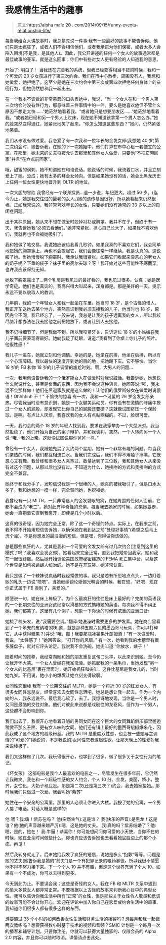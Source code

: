 # 我感情生活中的趣事

> 原文:[https://alpha male 20 . com/2014/09/15/funny-events-relationship-life/](https://alphamale20.com/2014/09/15/funny-events-relationship-life/)

每当我给女人讲故事时，我总是先说一件事:我有一些最好的故事不能告诉你。他们只是太疯狂了，或者人们不会相信他们，或者我承诺为他们保密，或者太多人会陷入困境(不是我，是其他人)。因此，我公开讲述的任何一个女人的故事通常都是最佳故事的亚军。就是这么回事；你们中有些对女人更有经验的人知道我的意思。

开始了:
明白了！
当我还在完善我的系统，但我已经变得相当不错的时候，我和一个可爱的 23 岁女孩进行了第三次约会。我们在市中心散步，周围没有人。我想和她做爱，她拒绝了。这至少是她在三次约会中第三次或第四次拒绝任何身体上的亲密行为，但她仍然想和我一起出去。

在一个我本不该做的非常愚蠢的口头表达中，我说，“当一个女人在和一个男人第三次约会时没有性行为，那意味着三件事情中的一件。要么是她喜欢他但不管什么原因不想走太快……”她茫然地看着我。“或者她只是想要朋友区……”她茫然地看着我。“或者她已经和另一个男人上过床，现在她不知道该拿第一个男人怎么办。”她的脸突然变得通红，她紧张地笑了起来。“你怎么知道这些东西？”她问，仍然紧张地笑着。

我们从来没有做过爱。我恋爱了有一次我和一位年长的金发女郎(我想她 40 岁)第二次约会时，她告诉我，在她的下一次婚姻中，他们打算在市中心租一套便宜的公寓。在那里，她未来的丈夫将被允许去那里和其他女人做爱，只要他“不把它带回家”并且“在六点前回家”。

哦，甜蜜的讽刺。她不知道她在和谁说话。她说话的时候，我流着口水，并且立刻爱上了她。没成；她有太多的拜金女倾向。但是如果她没有的话，她会比黑龙历史上任何一位女性更快地晋升到 OLTR 的地位。

一次大胆的冒险
我曾经有一个联邦探员...退一步说，年纪更大。超过 50 岁。(迄今为止，她是我交往过的最老的女人。)她的遗传基因很好，所以她看起来仍然很棒。正如我常说的，我非常喜欢年长的女性，只要她们没有通常的 33 岁以上的自闭症问题。

出于某种原因，她从来不想在做爱时脱掉衬衫或胸罩。我并不在乎，但终于有一天，我告诉她我“必须去看他们。”她非常紧张，担心自己长大了，如果我不喜欢他们，我就再也不会被她吸引了。

我和她做了笔交易。我说她应该给我看几秒钟，如果我真的不喜欢它们，我会简单地把她的胸罩穿上，再也不会提起它，我们会像往常一样继续。我是认真的。这说服了她。当她慢慢脱下胸罩时，我承认我很紧张。如果它们看起来像恶心的老女人的奶子呢？下垂的袋子？袜子里的高尔夫球？呀！我开始对这些可能性不寒而栗。也许我应该保持无知。

她脱下胸罩露出了...两个乳房是我见过的最好看的，我也见过很多。认真；她是医学奇迹。他们也是真实的。我高兴得大叫起来，浑身都是。那是美好的一天。提示永远不要以貌取人的教训。

几年前，我的一个年轻女人和我一起坐在车里。她当时 18 岁，是个古怪的怪人。我正开车送她去某个地方，突然意识到我必须去接我的儿子，他当时也 18 岁，原因完全不同，我已经忘了。一般来说，我总是让我的孩子远离我的女人，所以我绞尽脑汁想办法在我去接他之前把她放下，或者让别人去接他。

我不记得细节了，但是我做不到。所以我咬紧牙关，告诉这位 18 岁的小姑娘在我儿子面前要表现得最好。她向我眨了眨眼，说道:“我看到了你桌上你儿子的照片。他很性感！”

我儿子一进车，她就立刻和他调情。幸运的是，她坐在前排，他坐在后排，所以有一个心理障碍。我以最快的速度开到她的目的地，把她踢下车。它不够快。当你 18 岁的 FB 和你 18 岁的儿子调情的尴尬时刻。啊，大男人的问题...

一次，我用俄语告诉我的一个俄罗斯女人在做爱时对我说脏话。我告诉她，她想说什么就说什么，甚至是负面的东西，因为我不会说这种语言。她回答说:“唉，我永远不会那样做！他们在黑道家族就是这么做的！让他们的俄罗斯妓女在做爱时说俄语！Ohhhhhh 不！” 不愉快的惊喜
有一次，我和一个可爱的 29 岁金发女郎亲热，尽管我当时没有意识到，她是一个女健美运动员。你有没有在激情的阵痛中摸过一个女人的屁股，却发现它比你自己的屁股还要硬？这就像试图挤压一个保龄球。是啊。有点让人厌烦。我喜欢我的女人有点黏糊糊的。不过，脸很可爱。

一天，我约会的两个 18 岁的年轻人找到我，要求在我家举办一个大型派对。我当然拒绝了。他们开始为自己的案子辩护，并和我谈判。突然，一个人转向另一个人说:“哦，我的上帝。这就像试图说服你爸爸一样。”

曾经有一个女人，我跟她鬼混了大约两个星期，她有一个非常有趣的问题。每当我们亲热的时候，我们都互相流口水。当我们完成后，我们不得不用袖子擦嘴。它既恶心又有趣。我曾经和很多女人亲热过，数量达到了三位数，我和其他女人从来没有过这个问题，从那以后也没有过。不知道为什么，她接吻的方式和我接吻的方式完全不兼容。

她终于和我分手了，发短信说我是一个很棒的人，她真的被我吸引了，但是口水太多了。我和她想的一模一样，完全赞同她，也祝福她。

我曾经有一只 MLTR，一只非常迷人的金发碧眼的狗，在她周围的任何人面前，它都不会成为“老二”。她对此有种奇怪的恐惧。每当我去她家的时候，如果她要走，她会一直抱着它直到我离开，即使是几个小时以后。

这真的很奇怪，因为她完全正常，除了这一个奇怪的特点。实际上，在我来之前，我不得不开始用短信告诉她，以确保她在我到达之前“处理好事情”(希望之后马上洗个澡)。不是你想发的最浪漫的短信，但是嘿，你得做你该做的。

总是那些疯狂的人，尤其是我和一个可爱的金发女郎有过几次约会(注意到这里的模式了吗？我喜欢金发女郎)。她看起来完全正常，直到我把她带回我家，她和我在一起很舒服。然后她开始谈论美国政府秘密建造的 FEMA 死亡集中营，以及这个世界是如何被蜥蜴人统治的。她不是在开玩笑。她非常认真。

我只是做了一个辣妹说疯话时我经常做的事。我只是若有所思地点点头，一边盯着她的乳头一边说“嗯嗯”。当她继续谈论蜥蜴光明会的时候，我在想，“好吧，现在你正式属于 FB 类别了，亲爱的。”

顺便说一句，她在床上棒极了。为什么最疯狂的往往是床上最好的？完美的英语我的一个长期交往的亚洲女孩经常以滑稽的方式搞糟她的英语。每次我不得不纠正她，我们都笑了。这里有几个例子，想象一下你读的时候有浓重的亚洲口音:

她梳了梳头发，说:“我需要空调。”翻译:她洗澡时需要更多的护发素。她在商店里看到了一个填充的皮纳塔(你知道，就是那种五颜六色的墨西哥马玩具，你可以打碎它，从中获得糖果？)并说:“哦，酷！我要那瓶冰镇果汁朗姆酒！”有一次做爱时，我说，“太性感了！”她回答说，“打开你的风扇。”
有一次，她看到我的水槽里有很多脏盘子，就对它评头论足。我说我不会洗碗。她尖叫道:“你放水，婊子！”

随着时间的推移，我经常向她和她的朋友重复这句口头禅，以此来识别她。至今仍让我开怀大笑。一个女人曾经在我家洗澡。她抓起我的一条毛巾，当她发现“另一个女人的比基尼”裹在里面时，她开始抓狂和尖叫。这件比基尼是我女儿的，当时她九岁。不用说，她小小的爆发让她立刻变得软弱。

女同性恋很棒
我有一个长期交往的 MLTR，她是一个将近 30 岁的红发女人，有很多女同性恋朋友，经常喜欢去女同性恋酒吧。她总是想让我一起去。作为一个内向的人，我永远说不。最后我心软了，去了。我惊讶地发现，当你是一个男人时，女同是最酷的交往对象。他们对彼此来说都是戏剧性的龙卷风，但作为一个男人，这些都不会影响到你。

我们出去了，我很开心地看着丑陋的男同女同在这个巨大的女同舞蹈俱乐部里邂逅稍微不那么丑陋、更有女人味的女同。他们还有镇上最好的墨西哥胡椒爆米花，因此我成了这个地方的超级粉丝。我的 MLTR 是重度双性恋，也会被一些她与之调情的“可爱的”(她说的，不是我说的)女同性恋者激起性欲，让那天晚上的性爱对我来说棒极了。

我们又这样做了几次。我玩得很开心，也学到了很多，做了很多关于女性行为的笔记。

《坏女孩》
这部电影是我个人最喜欢的电影之一，尽管发生在很多年前，它仍然让我微笑。我在和一个超级性感的女人约会，个人 10 分。金发，美丽，娇小，整齐，女性化，大奶子和屁股。那是第二次(还是第三次？)约会，我去她家接她。那时候我们只做过一次爱。我会叫她“紫苏”

她住在一个安全的公寓里，那里的人必须让你进入大楼。我按了她的公寓，一个男人接了电话。对话大概是这样的:

他:喂？我:嗨！紫苏在吗？
他(突然生气):这是谁？
我(快乐的声音):是黑龙！这是谁？他(他的声音越来越严厉):嗯，这是她的丈夫。
我:真的吗？紫苏结婚了？他:嗯，是的，她在！
我:牛逼！恭喜你！你可能想问问你可爱的小天使，当你不在的时候，她在业余时间做些什么。你也许应该告诉她也去看看她屁股边上的那个小痣。再见！

然后我转身就走了。后来她给我发了疯狂的短信，说她是多么“抱歉”等等。问题是她的丈夫(她告诉我是她的“前夫”)是一个有犯罪记录的嗑药暴徒。所以我很不情愿地不得不努力接下来。下一个个人 10 并不有趣，但是这个世界充满了个人 10。如果有一个不成功，你可以去得到更多。

今天到此为止。不要误会我；这些是奇怪的女人。我在 FB 和 MLTR 关系中遇到的绝大多数女人都非常正常。不要根据以上古怪的故事来判断我心目中的典型女性。我可以告诉你我生活中所有“正常”的女性，但是那些关于女性令人敬畏和低调的故事可能不会让你开心。欢迎在评论中加入你自己在恋爱或约会生活中的趣事。我知道你们很多人都有很多这样的东西。

想要超过 35 个小时的如何改善女性生活和财务生活的播客吗？想每月和我一起做两次教练吗？想要获得数小时基于技术的视频和音频？SMIC 计划是一个每月一次的播客和辅导计划，只要你注册，你就可以获得大量独家的、仅限会员的 Alpha 2.0 内容，并且你可以随时取消。详情请点击此处。